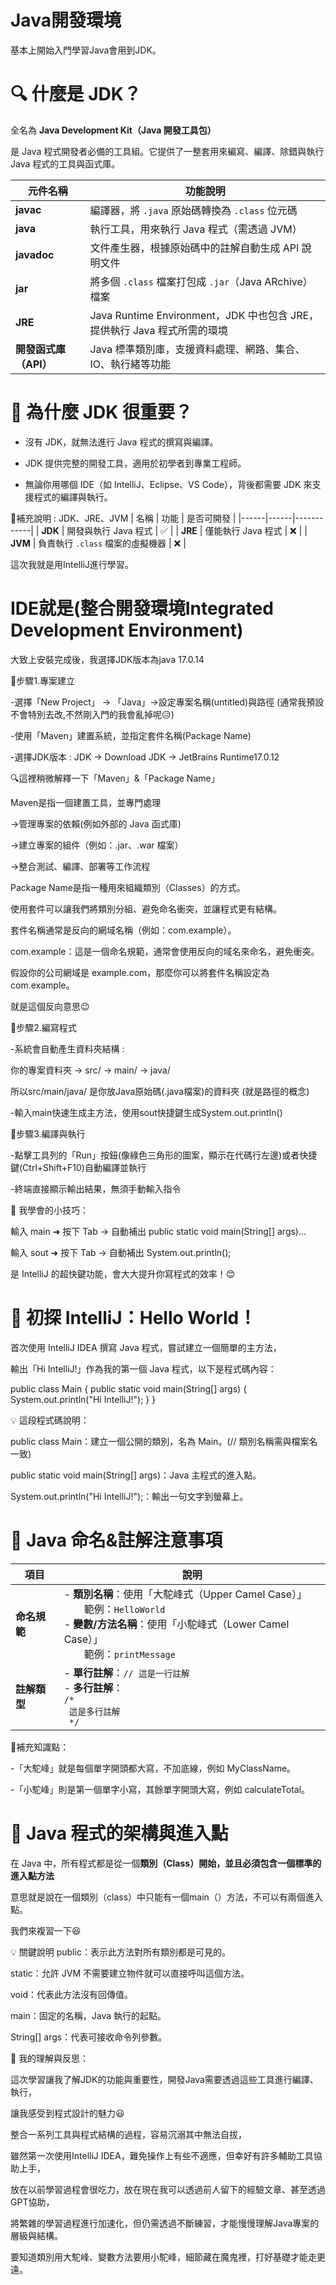 # Java開發環境
基本上開始入門學習Java會用到JDK。
# 🔍 什麼是 JDK？
全名為 **Java Development Kit（Java 開發工具包）**

是 Java 程式開發者必備的工具組。它提供了一整套用來編寫、編譯、除錯與執行 Java 程式的工具與函式庫。

| 元件名稱 | 功能說明 |
|----------|----------|
| **javac** | 編譯器，將 `.java` 原始碼轉換為 `.class` 位元碼 |
| **java** | 執行工具，用來執行 Java 程式（需透過 JVM） |
| **javadoc** | 文件產生器，根據原始碼中的註解自動生成 API 說明文件 |
| **jar** | 將多個 `.class` 檔案打包成 `.jar`（Java ARchive）檔案 |
| **JRE** | Java Runtime Environment，JDK 中也包含 JRE，提供執行 Java 程式所需的環境 |
| **開發函式庫（API）** | Java 標準類別庫，支援資料處理、網路、集合、IO、執行緒等功能 |

# 🚀 為什麼 JDK 很重要？
- 沒有 JDK，就無法進行 Java 程式的撰寫與編譯。

- JDK 提供完整的開發工具，適用於初學者到專業工程師。

- 無論你用哪個 IDE（如 IntelliJ、Eclipse、VS Code），背後都需要 JDK 來支援程式的編譯與執行。

🧠補充說明 : JDK、JRE、JVM
| 名稱 | 功能 | 是否可開發 |
|------|------|------------|
| **JDK** | 開發與執行 Java 程式 | ✅ |
| **JRE** | 僅能執行 Java 程式 | ❌ |
| **JVM** | 負責執行 `.class` 檔案的虛擬機器 | ❌ |

這次我就是用IntelliJ進行學習。

# IDE就是(整合開發環境Integrated Development Environment)

大致上安裝完成後，我選擇JDK版本為java 17.0.14

📌步驟1.專案建立

-選擇「New Project」 → 「Java」→設定專案名稱(untitled)與路徑 (通常我預設不會特別去改,不然剛入門的我會亂掉呢😥)

-使用「Maven」建置系統，並指定套件名稱(Package Name)

-選擇JDK版本 : JDK → Download JDK → JetBrains Runtime17.0.12

🔍這裡稍微解釋一下「Maven」&「Package Name」

Maven是指一個建置工具，並專門處理

→管理專案的依賴(例如外部的 Java 函式庫)

→建立專案的組件（例如：.jar、.war 檔案）

→整合測試、編譯、部署等工作流程

Package Name是指一種用來組織類別（Classes）的方式。

使用套件可以讓我們將類別分組、避免命名衝突，並讓程式更有結構。

套件名稱通常是反向的網域名稱（例如：com.example）。

com.example：這是一個命名規範，通常會使用反向的域名來命名，避免衝突。

假設你的公司網域是 example.com，那麼你可以將套件名稱設定為 com.example。

就是這個反向意思😉

📌步驟2.編寫程式

-系統會自動產生資料夾結構 : 

你的專案資料夾 → src/ → main/ → java/

所以src/main/java/ 是你放Java原始碼(.java檔案)的資料夾 (就是路徑的概念)

-輸入main快速生成主方法，使用sout快捷鍵生成System.out.printIn()

📌步驟3.編譯與執行

-點擊工具列的「Run」按鈕(像綠色三角形的圖案，顯示在代碼行左邊)或者快捷鍵(Ctrl+Shift+F10)自動編譯並執行

-終端直接顯示輸出結果，無須手動輸入指令

🚀 我學會的小技巧：

輸入 main ➜ 按下 Tab → 自動補出 public static void main(String[] args)...

輸入 sout ➜ 按下 Tab → 自動補出 System.out.println();

是 IntelliJ 的超快鍵功能，會大大提升你寫程式的效率！😊

# 🧪 初探 IntelliJ：Hello World！
首次使用 IntelliJ IDEA 撰寫 Java 程式，嘗試建立一個簡單的主方法，

輸出「Hi IntelliJ!」作為我的第一個 Java 程式，以下是程式碼內容：

public class Main {
    public static void main(String[] args) {
        System.out.println("Hi IntelliJ!");
    }
}

💡 這段程式碼說明：

public class Main：建立一個公開的類別，名為 Main。(// 類別名稱需與檔案名一致)

public static void main(String[] args)：Java 主程式的進入點。

System.out.println("Hi IntelliJ!");：輸出一句文字到螢幕上。

# 🧠 Java 命名&註解注意事項

| 項目 | 說明 |
|------|------|
| **命名規範** | - **類別名稱**：使用「大駝峰式（Upper Camel Case）」<br>　　範例：`HelloWorld`<br>- **變數/方法名稱**：使用「小駝峰式（Lower Camel Case）」<br>　　範例：`printMessage` |
| **註解類型** | - **單行註解**：`// 這是一行註解`<br>- **多行註解**：<br>`/*`<br>` 這是多行註解`<br>` */` |

📌補充知識點：

-「大駝峰」就是每個單字開頭都大寫，不加底線，例如 MyClassName。

-「小駝峰」則是第一個單字小寫，其餘單字開頭大寫，例如 calculateTotal。

# 🧩 Java 程式的架構與進入點

在 Java 中，所有程式都是從一個**類別（Class）**開始，並且必須包含一個標準的**進入點方法**

意思就是說在一個類別（class）中只能有一個main（）方法，不可以有兩個進入點。

我們來複習一下😆

💡 關鍵說明
public：表示此方法對所有類別都是可見的。

static：允許 JVM 不需要建立物件就可以直接呼叫這個方法。

void：代表此方法沒有回傳值。

main：固定的名稱，Java 執行的起點。

String[] args：代表可接收命令列參數。


🧠 我的理解與反思：

這次學習讓我了解JDK的功能與重要性，開發Java需要透過這些工具進行編譯、執行，

讓我感受到程式設計的魅力😃

整合一系列工具與程式結構的過程，容易沉溺其中無法自拔，

雖然第一次使用IntelliJ IDEA，難免操作上有些不適應，但幸好有許多輔助工具協助上手，

放在以前學習過程會很吃力，放在現在我可以透過前人留下的經驗文章、甚至透過GPT協助，

將繁雜的學習過程進行加速化，但仍需透過不斷練習，才能慢慢理解Java專案的層級與結構。

要知道類別用大駝峰、變數方法要用小駝峰，細節藏在魔鬼裡，打好基礎才能走更遠。
